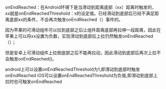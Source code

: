 onEndReached：在Android环境下是当滑动到距离底部（xx）距离时触发的，xx就是onEndReachedThreshold：x的设定值。已经滑动到底部后已经不满足距离底部xx的条件，不会再次触发onEndReached（）事件的。

因为苹果的可滑动组件可以拉到底部之后让组件距离底部再拉伸一段距离，因此在苹果上可以将xx设置为负数，实现滑动到底部后上拉仍然触发onEndReached（）；

但是安卓上可滑动组件上拉倒底部之后不能再拉动，因此滑动到底部后再次上拉不会触发onEndReached()。

android上可以设置onEndReachedThreshold为1,即滑动到底部时触发onEndReached
iOS可以设置onEndReachedThreshold为负值,即滑动到底部上拉时也可触发onEndReached